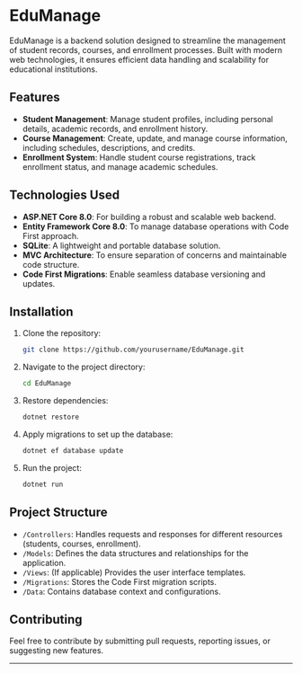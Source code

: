 # EduManage

EduManage is a backend solution designed to streamline the management of student records, courses, and enrollment processes. Built with modern web technologies, it ensures efficient data handling and scalability for educational institutions.

## Features

- **Student Management**: Manage student profiles, including personal details, academic records, and enrollment history.
- **Course Management**: Create, update, and manage course information, including schedules, descriptions, and credits.
- **Enrollment System**: Handle student course registrations, track enrollment status, and manage academic schedules.

## Technologies Used

- **ASP.NET Core 8.0**: For building a robust and scalable web backend.
- **Entity Framework Core 8.0**: To manage database operations with Code First approach.
- **SQLite**: A lightweight and portable database solution.
- **MVC Architecture**: To ensure separation of concerns and maintainable code structure.
- **Code First Migrations**: Enable seamless database versioning and updates.

## Installation

1. Clone the repository:
    ```bash
    git clone https://github.com/yourusername/EduManage.git
    ```
2. Navigate to the project directory:
    ```bash
    cd EduManage
    ```
3. Restore dependencies:
    ```bash
    dotnet restore
    ```
4. Apply migrations to set up the database:
    ```bash
    dotnet ef database update
    ```
5. Run the project:
    ```bash
    dotnet run
    ```

## Project Structure

- `/Controllers`: Handles requests and responses for different resources (students, courses, enrollment).
- `/Models`: Defines the data structures and relationships for the application.
- `/Views`: (If applicable) Provides the user interface templates.
- `/Migrations`: Stores the Code First migration scripts.
- `/Data`: Contains database context and configurations.

## Contributing

Feel free to contribute by submitting pull requests, reporting issues, or suggesting new features.


---

